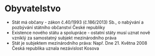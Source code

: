 # Obyvatelstvo

- Stát má občany - zákon č.40/1993 (č.186/2013) Sb., o nabývání a pozbývání státního občanství České republiky
- Existence nového státu a spolupráce - ostatní státy musí uznat nově vzniklý za samostatný subjekt mezinárodního práva
- Stát je subjektem mezinárodního práva: Např. Dne 21. Května 2008 Česká republika uznala nezávislost Kosova